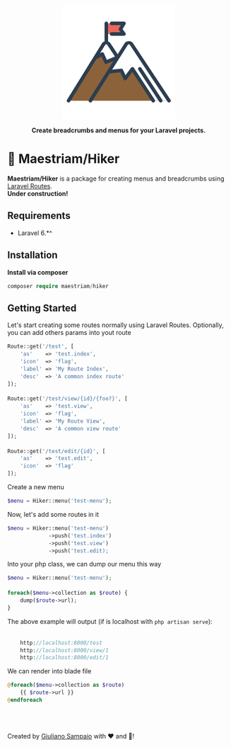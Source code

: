 <p align="center">
    <img width="256" src="hiker.png">
</p>

<p align="center"><b>Create breadcrumbs and menus for your Laravel projects.</b></p>


# 🗻 Maestriam/Hiker

**Maestriam/Hiker** is a package for creating menus and breadcrumbs using [Laravel Routes](https://laravel.com/docs/6.x/routing).  
**Under construction!**

## Requirements

- Laravel 6.*^ 

## Installation

**Install via composer**
``` php
composer require maestriam/hiker
```

## Getting Started

Let's start creating some routes normally using Laravel Routes. 
Optionally, you can add others params into yout route

``` php
Route::get('/test', [
    'as'    => 'test.index',
    'icon'  => 'flag',
    'label' => 'My Route Index',
    'desc'  => 'A common index route' 
]);

Route::get('/test/view/{id}/{foo?}', [
    'as'    => 'test.view',
    'icon'  => 'flag',
    'label' => 'My Route View',
    'desc'  => 'A common view route' 
]);

Route::get('/test/edit/{id}', [
    'as'    => 'test.edit',
    'icon'  => 'flag'
]);
```

Create a new menu
``` php
$menu = Hiker::menu('test-menu');
```

Now, let's add some routes in it
``` php
$menu = Hiker::menu('test-menu')
             ->push('test.index')
             ->push('test.view')
             ->push('test.edit);
```

Into your php class, we can dump our menu this way
``` php
$menu = Hiker::menu('test-menu');

foreach($menu->collection as $route) {
    dump($route->url);
}
```

The above example will output (if is localhost with `php artisan serve`):
``` php
    
    http://localhost:8000/test
    http://localhost:8000/view/1
    http://localhost:8000/edit/1

```


We can render into blade file
``` php
@foreach($menu->collection as $route)
    {{ $route->url }}
@endforeach
```

<br></br>  
Created by [Giuliano Sampaio](https://github.com/giusampaio) with ❤️ and 🍺!
